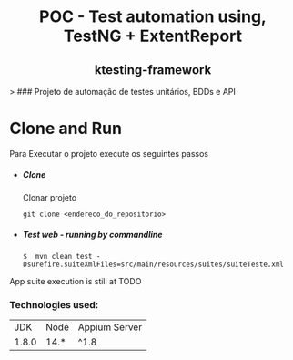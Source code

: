 
<h1 align="center">POC - Test automation using, TestNG + ExtentReport</h1>
<h2 align="center">ktesting-framework</h2>
> ### Projeto de automação de testes unitários, BDDs e API

# Clone and Run

Para Executar o projeto execute os seguintes passos

- #####  Clone

  Clonar projeto

  ```
  git clone <endereco_do_repositorio>
  ```

- ##### Test web - running by commandline



  ```
  $  mvn clean test -Dsurefire.suiteXmlFiles=src/main/resources/suites/suiteTeste.xml
  ```

App suite execution is still at TODO



### Technologies used:

<table>
<tr>
        <td>JDK</td>
        <td>Node</td>
        <td>Appium Server</td>
</tr>

<tr>
    <td>1.8.0</td>
    <td>14.*</td>
    <td>^1.8</td>
</tr>
</table>
